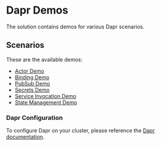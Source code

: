 # Dapr Demos

The solution contains demos for various Dapr scenarios.

## Scenarios

These are the available demos:

- [Actor Demo](src/actors/)
- [Binding Demo](src/binding/)
- [PubSub Demo](src/pubsub/)
- [Secrets Demo](src/secrets/)
- [Service Invocation Demo](src/service-invocation/)
- [State Management Demo](src/statestore/)

### Dapr Configuration

To configure Dapr on your cluster, please reference the [Dapr documentation](https://docs.dapr.io/developing-applications/integrations/azure/azure-kubernetes-service-extension/#create-the-extension-and-install-dapr-on-your-aks-cluster).